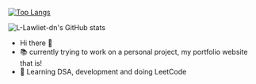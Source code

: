 [![Top Langs](https://github-readme-stats.vercel.app/api/top-langs/?username=L-Lawliet-dn&layout=donut)](https://github.com/L-Lawliet-dn/github-readme-stats)

![L-Lawliet-dn's GitHub stats](https://github-readme-stats.vercel.app/api?username=L-Lawliet-dn&show_icons=true&theme=tokyonight)


-  Hi there 👋
- 📚 currently trying to work on a personal project, my portfolio website that is!
- 🎢 Learning DSA, development and doing LeetCode
